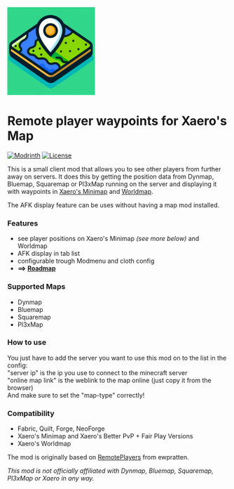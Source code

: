 <img src="fabric/src/main/resources/assets/remote_player_waypoints_for_xaero/icon.png" alt="icon" style="float: none; margin-right: 10px;" width="200" height="auto" />

# Remote player waypoints for Xaero's Map

<a href="https://modrinth.com/mod/remote-player-waypoints-for-xaeros-map"><img src="https://img.shields.io/modrinth/dt/remote-player-waypoints-for-xaeros-map?logo=modrinth&label=&suffix=%20&style=flat&color=242629&labelColor=5ca424&logoColor=1c1c1c" alt="Modrinth"></a>
<a href="https://github.com/thebuildcraft/RemotePlayerWaypointsForXaero/blob/main/LICENSE"><img src="https://img.shields.io/github/license/thebuildcraft/RemotePlayerWaypointsForXaero?style=flat&color=900c3f" alt="License"></a>


This is a small client mod that allows you to see other players from further away on servers.
It does this by getting the position data from Dynmap, Bluemap, Squaremap or Pl3xMap running on the server and displaying it with waypoints in [Xaero's Minimap](https://modrinth.com/mod/xaeros-minimap) and [Worldmap](https://modrinth.com/mod/xaeros-world-map).

The AFK display feature can be uses without having a map mod installed.

### Features
- see player positions on Xaero's Minimap _(see more below)_ and Worldmap
- AFK display in tab list
- configurable trough Modmenu and cloth config
- **==> [Roadmap](https://github.com/users/thebuildcraft/projects/1)**

### Supported Maps
- Dynmap
- Bluemap
- Squaremap
- Pl3xMap

### How to use
You just have to add the server you want to use this mod on to the list in the config:<br>
"server ip" is the ip you use to connect to the minecraft server<br>
"online map link" is the weblink to the map online  (just copy it from the browser)<br>
And make sure to set the "map-type" correctly!

### Compatibility
- Fabric, Quilt, Forge, NeoForge
- Xaero's Minimap and Xaero's Better PvP + Fair Play Versions
- Xaero's Worldmap

The mod is originally based on [RemotePlayers](https://github.com/ewpratten/remoteplayers) from ewpratten.

_This mod is not officially affiliated with Dynmap, Bluemap, Squaremap, Pl3xMap or Xaero in any way._
